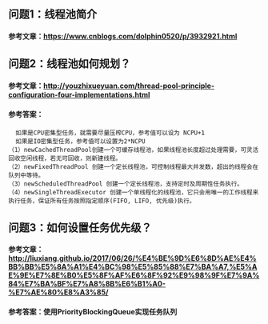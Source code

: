 ## 问题1：线程池简介
#### 参考文章：https://www.cnblogs.com/dolphin0520/p/3932921.html
## 问题2：线程池如何规划？
#### 参考文章：http://youzhixueyuan.com/thread-pool-principle-configuration-four-implementations.html
#### 参考答案：
      如果是CPU密集型任务，就需要尽量压榨CPU，参考值可以设为 NCPU+1
      如果是IO密集型任务，参考值可以设置为2*NCPU
    （1）newCachedThreadPool创建一个可缓存线程池，如果线程池长度超过处理需要，可灵活回收空闲线程，若无可回收，则新建线程。
    （2）newFixedThreadPool 创建一个定长线程池，可控制线程最大并发数，超出的线程会在队列中等待。
    （3）newScheduledThreadPool 创建一个定长线程池，支持定时及周期性任务执行。
    （4）newSingleThreadExecutor 创建一个单线程化的线程池，它只会用唯一的工作线程来执行任务，保证所有任务按照指定顺序(FIFO, LIFO, 优先级)执行。
## 问题3：如何设置任务优先级？
#### 参考文章：http://liuxiang.github.io/2017/06/26/%E4%BE%9D%E6%8D%AE%E4%BB%BB%E5%8A%A1%E4%BC%98%E5%85%88%E7%BA%A7,%E5%AE%9E%E7%8E%B0%E5%8F%AF%E6%8F%92%E9%98%9F%E7%9A%84%E7%BA%BF%E7%A8%8B%E6%B1%A0-%E7%AE%80%E8%A3%85/
#### 参考答案：使用PriorityBlockingQueue实现任务队列

